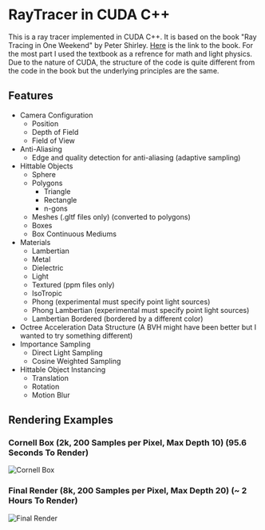 # RayTracer in CUDA C++

This is a ray tracer implemented in CUDA C++. It is based on the book "Ray Tracing in One Weekend" by Peter Shirley. [Here](https://raytracing.github.io) is the link to the book. For the most part I used the textbook as a refrence for math and light physics. Due to the nature of CUDA, the structure of the code is quite different from the code in the book but the underlying principles are the same.

## Features

- Camera Configuration
    - Position
    - Depth of Field
    - Field of View
- Anti-Aliasing 
    - Edge and quality detection for anti-aliasing (adaptive sampling)
- Hittable Objects
    - Sphere
    - Polygons
        - Triangle
        - Rectangle
        - n-gons
    - Meshes (.gltf files only) (converted to polygons)
    - Boxes
    - Box Continuous Mediums
- Materials
    - Lambertian
    - Metal
    - Dielectric
    - Light
    - Textured (ppm files only)
    - IsoTropic
    - Phong (experimental must specify point light sources)
    - Phong Lambertian (experimental must specify point light sources)
    - Lambertian Bordered (bordered by a different color)
- Octree Acceleration Data Structure (A BVH might have been better but I wanted to try something different)
- Importance Sampling
    - Direct Light Sampling
    - Cosine Weighted Sampling
- Hittable Object Instancing 
    - Translation
    - Rotation
    - Motion Blur
    
## Rendering Examples

### Cornell Box (2k, 200 Samples per Pixel, Max Depth 10) (95.6 Seconds To Render)

![Cornell Box](./BestImages/CornellBox2k200spls10bnc.png)


### Final Render (8k, 200 Samples per Pixel, Max Depth 20) (~ 2 Hours To Render)

![Final Render](./BestImages/Final.png)